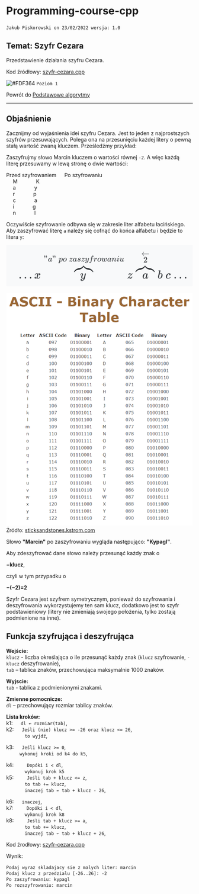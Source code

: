 # Programming-course-cpp

`Jakub Piskorowski on 23/02/2022 wersja: 1.0`

## Temat: Szyfr Cezara

Przedstawienie działania szyfru Cezara.

Kod źródłowy:
[szyfr-cezara.cpp](szyfr-cezara.cpp)

![#FDF364](https://via.placeholder.com/15/FDF364/000000?text=+) `Poziom 1`

Powrót do [Podstawowe algorytmy](/2-algorytmika/2-2-podstawowe-algorytmy/README.md)

---

## Objaśnienie

Zacznijmy od wyjaśnienia idei szyfru Cezara. Jest to jeden z najprostszych szyfrów przesuwających. Polega ona na przesunięciu każdej litery o pewną stałą wartość zwaną kluczem. Prześledźmy przykład:

Zaszyfrujmy słowo Marcin kluczem o wartości równej `-2`. A więc każdą literę przesuwamy w lewą stronę o dwie wartości:

Przed szyfrowaniem &emsp; Po szyfrowaniu \
&emsp; M &emsp;&emsp;&emsp; K \
&emsp; a &emsp;&emsp;&emsp; y \
&emsp; r &emsp;&emsp;&emsp; p \
&emsp; c &emsp;&emsp;&emsp; a \
&emsp; i &emsp;&emsp;&emsp; g \
&emsp; n &emsp;&emsp;&emsp; l

Oczywiście szyfrowanie odbywa się w zakresie liter alfabetu łacińskiego. Aby zaszyfrować literę `a` należy się cofnąć do końca alfabetu i będzie to litera `y`:

![Powrót do początku](img/backToBegin.PNG)

![Litery w kodzie ASCII](img/ascii-letter.PNG)
Źródło: [sticksandstones.kstrom.com](http://sticksandstones.kstrom.com/appen.html)

Słowo **"Marcin"** po zaszyfrowaniu wygląda następująco: **"Kypagl"**.

Aby zdeszyfrować dane słowo należy przesunąć każdy znak o

**−klucz**,

czyli w tym przypadku o

**−(−2)=2**

Szyfr Cezara jest szyfrem symetrycznym, ponieważ do szyfrowania i deszyfrowania wykorzystujemy ten sam klucz, dodatkowo jest to szyfr podstawieniowy (litery nie zmieniają swojego położenia, tylko zostają podmienione na inne).

## Funkcja szyfrująca i deszyfrująca

**Wejście:** \
`klucz` - liczba określająca o ile przesunąć każdy znak (`klucz` szyfrowanie, `-klucz` deszyfrowanie), \
`tab` – tablica znaków, przechowująca maksymalnie 1000 znaków.

**Wyjscie:** \
`tab` - tablica z podmienionymi znakami.

**Zmienne pomocnicze:** \
`dl` – przechowujący rozmiar tablicy znaków.

**Lista kroków:** \
k1: &emsp; `dl ← rozmiar(tab)`, \
k2: &emsp; `Jeśli (nie) klucz >= -26 oraz klucz <= 26`, \
&emsp; &emsp;&emsp; `to wyjdź`,

k3: &emsp; `Jeśli klucz >= 0`, \
&emsp; &emsp; `wykonuj kroki od k4 do k5`,

k4: &emsp;&emsp; `Dopóki i < dl`, \
&emsp; &emsp;&emsp; `wykonuj krok k5` \
k5: &emsp;&emsp; `Jeśli tab + klucz <= z`, \
&emsp; &emsp;&emsp; `to tab += klucz`, \
&emsp; &emsp;&emsp; `inaczej tab ← tab + klucz - 26`,

k6: &emsp; `inaczej`, \
k7: &emsp;&emsp; `Dopóki i < dl`, \
&emsp; &emsp;&emsp; `wykonuj krok k8` \
k8: &emsp;&emsp; `Jeśli tab + klucz >= a`, \
&emsp; &emsp;&emsp; `to tab += klucz`, \
&emsp; &emsp;&emsp; `inaczej tab ← tab + klucz + 26`,

Kod źrodłowy: [szyfr-cezara.cpp](szyfr-cezara.cpp)

Wynik:

```text
Podaj wyraz skladajacy sie z malych liter: marcin
Podaj klucz z przedzialu [-26..26]: -2
Po zaszyfrowaniu: kypagl
Po rozszyfrowaniu: marcin
```

<!--Źródło: [algorytm.edu.pl](http://www.algorytm.edu.pl/algorytmy-maturalne/szyfr-cezara.html) -->
